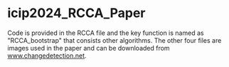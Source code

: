 # icip2024_RCCA_Paper
Code is provided in the RCCA file and the key function is named as "RCCA_bootstrap" that consists other algorithms.
The other four files are images used in the paper and can be downloaded from www.changedetection.net.


